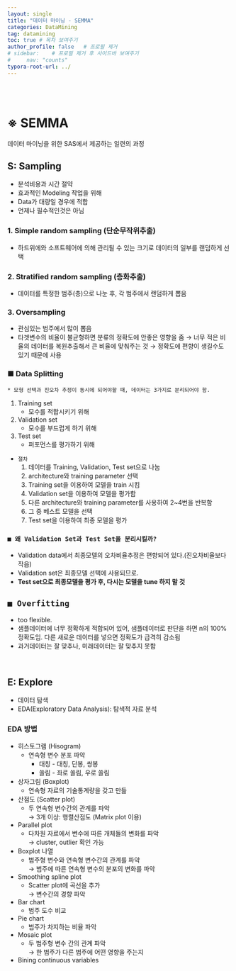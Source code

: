 ```yaml
---
layout: single
title: "데이터 마이닝 - SEMMA"
categories: DataMining
tag: datamining
toc: true # 목차 보여주기
author_profile: false   # 프로필 제거
# sidebar:    # 프로필 제거 후 사이드바 보여주기
#     nav: "counts"
typora-root-url: ../
---
```

<br><br>

# ※ SEMMA
데이터 마이닝을 위한 SAS에서 제공하는 일련의 과정

## **S: Sampling**
* 분석비용과 시간 절약
* 효과적인 Modeling 작업을 위해
* Data가 대량일 경우에 적합
* 언제나 필수적인것은 아님

### 1. Simple random sampling (단순무작위추출)
* 하드위에와 소프트웨어에 의해 관리될 수 있는 크기로 데이터의 일부를 랜덤하게 선택

### 2. Stratified random sampling (층화추출)
* 데이터를 특정한 범주(층)으로 나눈 후, 각 범주에서 랜덤하게 뽑음

### 3. Oversampling
* 관심있는 범주에서 많이 뽑음
* 타겟변수의 비율이 불균형하면 분류의 정확도에 안좋은 영향을 줌
    → 너무 적은 비율의 데이터를 복원추출해서 큰 비율에 맞춰주는 것
    → 정확도에 편향이 생길수도 있기 때문에 사용

### ■ Data Splitting
    * 모형 선택과 진오차 추정이 동시에 되어야할 때, 데이터는 3가지로 분리되어야 함.
1. Training set
    - 모수를 적합시키기 위해
2. Validation set
    - 모수를 부드럽게 하기 위해
3. Test set
    - 퍼포먼스를 평가하기 위해

* `절차`
    1. 데이터를 Training, Validation, Test set으로 나눔
    2. architecture와 training parameter 선택
    3. Training set을 이용하여 모델을 train 시킴
    4. Validation set을 이용하여 모델을 평가함
    5. 다른 architecture와 training parameter를 사용하여 2~4번을 반복함
    6. 그 중 베스트 모델을 선택
    7. Test set을 이용하여 최종 모델을 평가

### `■ 왜 Validation Set과 Test Set을 분리시킬까?`
* Validation data에서 최종모델의 오차비율추정은 편향되어 있다.(진오차비율보다 작음)
* Validation set은 최종모델 선택에 사용되므로.
* **Test set으로 최종모델을 평가 후, 다시는 모델을 tune 하지 말 것**

## `■ Overfitting`
* too flexible.
* 샘플데이터에 너무 정확하게 적합되어 있어, 샘플데이터로 판단을 하면 n의 100% 정확도임. 다른 새로운 데이터를 넣으면 정확도가 급격히 감소됨
* 과거데이터는 잘 맞추나, 미래데이터는 잘 맞추지 못함

<br>

## **E: Explore**
* 데이터 탐색
* EDA(Exploratory Data Analysis): 탐색적 자료 분석

### EDA 방법
* 히스토그램 (Hisogram)
    - 연속형 변수 분포 파악
      -  대칭 - 대칭, 단봉, 쌍봉
      -  쏠림 - 좌로 쏠림, 우로 쏠림
* 상자그림 (Boxplot)
    - 연속형 자료의 기술통계량을 갖고 만듦
* 산점도 (Scatter plot)
    - 두 연속형 변수간의 관계를 파악<br>
    → 3개 이상: 행렬산점도 (Matrix plot 이용)
* Parallel plot
    - 다차원 자료에서 변수에 따른 개체들의 변화를 파악<br>
    → cluster, outlier 확인 가능
* Boxplot 나열
    - 범주형 변수와 연속형 변수간의 관계를 파악<br>
    → 범주에 따른 연속형 변수의 분포의 변화를 파악
* Smoothing spline plot
    - Scatter plot에 곡선을 추가<br>
    → 변수간의 경향 파악
* Bar chart
    - 범주 도수 비교
* Pie chart
    - 범주가 차지하는 비율 파악
* Mosaic plot
    - 두 범주형 변수 간의 관계 파악<br>
    → 한 범주가 다른 범주에 어떤 영향을 주는지
* Bining continuous variables

